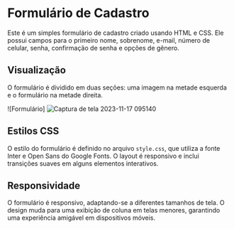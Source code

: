 # Formulário de Cadastro

Este é um simples formulário de cadastro criado usando HTML e CSS. Ele possui campos para o primeiro nome, sobrenome, e-mail, número de celular, senha, confirmação de senha e opções de gênero.

## Visualização

O formulário é dividido em duas seções: uma imagem na metade esquerda e o formulário na metade direita.

![Formulário] ![Captura de tela 2023-11-17 095140](https://github.com/angelodesenvolvedor/Formulario-de-Cadastro/assets/98216100/9149adf9-bad2-4315-a025-cbf1af7c2d60) 


## Estilos CSS

O estilo do formulário é definido no arquivo `style.css`, que utiliza a fonte Inter e Open Sans do Google Fonts. O layout é responsivo e inclui transições suaves em alguns elementos interativos.

## Responsividade

O formulário é responsivo, adaptando-se a diferentes tamanhos de tela. O design muda para uma exibição de coluna em telas menores, garantindo uma experiência amigável em dispositivos móveis.


